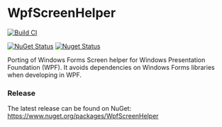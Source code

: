 WpfScreenHelper
===============

[![Build CI](https://github.com/micdenny/WpfScreenHelper/actions/workflows/dotnet.yml/badge.svg)](https://github.com/micdenny/WpfScreenHelper/actions/workflows/dotnet.yml)

[![NuGet Status](https://img.shields.io/nuget/v/WpfScreenHelper)](https://www.nuget.org/packages/WpfScreenHelper)
[![Nuget Status](https://img.shields.io/nuget/dt/WpfScreenHelper)](https://www.nuget.org/packages/WpfScreenHelper)

Porting of Windows Forms Screen helper for Windows Presentation Foundation (WPF). It avoids dependencies on Windows Forms libraries when developing in WPF.

### Release

The latest release can be found on NuGet: https://www.nuget.org/packages/WpfScreenHelper
